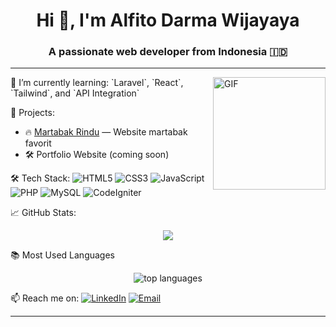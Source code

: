 <h1 align="center">Hi 👋, I'm Alfito Darma Wijayaya</h1>
<h3 align="center">A passionate web developer from Indonesia 🇮🇩</h3>

---
<img align="right" alt="GIF" height="180px" src="https://media2.giphy.com/media/v1.Y2lkPTc5MGI3NjExeG44emRhcXA1Ymwyc2JjbWR5NmRjeDdvNXBybW13aTR2b3FsNmFtMCZlcD12MV9pbnRlcm5hbF9naWZfYnlfaWQmY3Q9Zw/qgQUggAC3Pfv687qPC/giphy.gif" />
🌱 I’m currently learning:  
`Laravel`, `React`, `Tailwind`, and `API Integration`



💼 Projects:
- 🔥 [Martabak Rindu](https://github.com/AlfitoDW/MartabakRindu) — Website martabak favorit
- 🛠️ Portfolio Website (coming soon)

🛠 Tech Stack:
![HTML5](https://img.shields.io/badge/HTML5-E34F26?style=flat&logo=html5&logoColor=white)
![CSS3](https://img.shields.io/badge/CSS3-1572B6?style=flat&logo=css3&logoColor=white)
![JavaScript](https://img.shields.io/badge/JavaScript-F7DF1E?style=flat&logo=javascript&logoColor=black)
![PHP](https://img.shields.io/badge/PHP-777BB4?style=flat&logo=php&logoColor=white)
![MySQL](https://img.shields.io/badge/MySQL-005C84?style=flat&logo=mysql&logoColor=white)
![CodeIgniter](https://img.shields.io/badge/CodeIgniter-E44D26?style=flat&logo=codeigniter&logoColor=white)



📈 GitHub Stats:
<p align="center">
  <img src="https://github-readme-stats.vercel.app/api?username=AlfitoDW&show_icons=true&theme=radical" />
</p>

📚 Most Used Languages
<p align="center">
  <img src="https://github-readme-stats.vercel.app/api/top-langs/?username=AlfitoDW&layout=compact&theme=nightowl" alt="top languages" />
</p>

📫 Reach me on:
[![LinkedIn](https://img.shields.io/badge/LinkedIn-blue?style=flat&logo=linkedin)](https://www.linkedin.com/in/alfito-darma-wijaya-ab505217b/)
[![Email](https://img.shields.io/badge/Gmail-D14836?style=flat&logo=gmail&logoColor=white)](mailto:alfitoarts@gmail.com)

---


